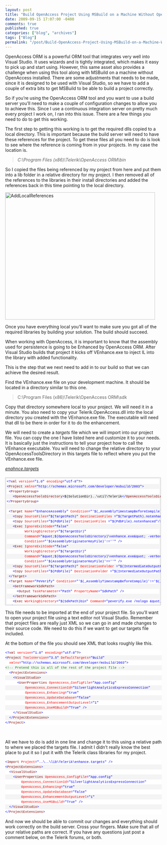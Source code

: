 ```yaml
---
layout: post
title: "Build OpenAccess Project Using MSBuild on a Machine Without OpenAccess Installed"
date: 2009-09-15 17:07:00 -0400
comments: true
published: true
categories: ["blog", "archives"]
tags: ["Blog"]
permalink: "/post/Build-OpenAccess-Project-Using-MSBuild-on-a-Machine-Without-OpenAccess-Installed/"
---
```

<!-- more -->

<p>OpenAccess ORM is a powerful ORM tool that integrates very well into Visual Studio. It uses wizards and is tightly integrated, which makes it easy to pick up and start using. However, this same asset also provides a challenge when using this tool along with MSBuild on a machine without OpenAccess installed. There are some adjustments that needs to be made, since it is designed to be used with Visual Studio, so we have to add a couple of extra bits to get MSBuild to be able to build a project correctly.</p>
<p>So if you&rsquo;re using the OpenAccess ORM tool and you want to use a build server you&rsquo;ll need to make a couple of configuration changes to allow you to achieve this. Since I use a continuous integration server on pretty much every project I work on, I ran into this issue. There are a few things you need to do to get this working.</p>
<p>The first step to getting this working is to get the required dlls copied to a local directory. This is important because the build server will need to have these references for the project. To get these files all you need to do is look to see where the reference is coming from in your projects. In my case the location is.</p>
<blockquote>
<p><em>C:\Program Files (x86)\Telerik\OpenAccess ORM\bin</em></p>
</blockquote>
<p>So I copied the files being referenced by my project from here and put them into a lib folder in a relative directory for my project. I then removed all of the references to the libraries in their install directories and added the references back in this time pointing to the local directory.</p>
<p><img style="border-right-width: 0px; display: inline; border-top-width: 0px; border-bottom-width: 0px; border-left-width: 0px" title="AddLocalReferences" src="http://brendan.enrick.com/files/media/image/WindowsLiveWriter/BuildOpenAccessProjectUsingMSBuildonaMac_ED43/AddLocalReferences_3.png" border="0" alt="AddLocalReferences" width="482" height="408" /></p>
<p>Once you have everything local you&rsquo;ll want to make sure you got all of the required libraries by building your solution. The build should succeed.</p>
<p>When working with OpenAccess, it is important to know that the assembly used for persistence is going to be Enhanced by OpenAccess ORM. After Visual Studio builds that project it kicks off VEnhance.exe to inject IL into the library with added functionality.</p>
<p>This is the step that we next need to add in to our build so that we can achieve the desired result.</p>
<p>Find the VEnhance.exe file on your development machine. It should be located in a directory similar to this one.</p>
<blockquote>
<p>C:\Program Files (x86)\Telerik\OpenAccess ORM\sdk</p>
</blockquote>
<p>Copy that directory somewhere local to your project. We will need it in a minute. You also need to copy your Telerik.OpenAccess.dll into the local directory you created with the VEnhance.exe file. The executable will need that dll to be there in order for it to do the enhancement.</p>
<p>We will need to create a <em>targets</em> file which we will import into our project file. You can copy the one I have listed here and customize it to your needs. It is basically just the instructions to tell your project how to call the VEnhance executable. You will need to change the relative directory to your OpenAccessToolsDirectory in this targets file to reflect where you put the VEnhance.exe file.</p>
<p><span style="text-decoration: underline;"><em>enahnce.targets</em></span></p>
<div id="codeSnippetWrapper" style="text-align: left; line-height: 12pt; background-color: #f4f4f4; margin: 20px 0px 10px; width: 97.5%; font-family: 'Courier New', courier, monospace; direction: ltr; height: 468px; max-height: 400px; font-size: 8pt; overflow: auto; cursor: text; border: silver 1px solid; padding: 4px;">
<div id="codeSnippet" style="text-align: left; line-height: 12pt; background-color: #f4f4f4; width: 100%; font-family: 'Courier New', courier, monospace; direction: ltr; color: black; font-size: 8pt; overflow: visible; border-style: none; padding: 0px;">
<pre style="text-align: left; line-height: 12pt; background-color: white; margin: 0em; width: 100%; font-family: 'Courier New', courier, monospace; direction: ltr; color: black; font-size: 8pt; overflow: visible; border-style: none; padding: 0px;"><span style="color: #0000ff">&lt;?</span><span style="color: #800000">xml</span> <span style="color: #ff0000">version</span><span style="color: #0000ff">="1.0"</span> <span style="color: #ff0000">encoding</span><span style="color: #0000ff">="utf-8"</span>?<span style="color: #0000ff">&gt;</span></pre>
<!--CRLF-->
<pre style="text-align: left; line-height: 12pt; background-color: #f4f4f4; margin: 0em; width: 100%; font-family: 'Courier New', courier, monospace; direction: ltr; color: black; font-size: 8pt; overflow: visible; border-style: none; padding: 0px;"><span style="color: #0000ff">&lt;</span><span style="color: #800000">Project</span> <span style="color: #ff0000">xmlns</span><span style="color: #0000ff">="http://schemas.microsoft.com/developer/msbuild/2003"</span><span style="color: #0000ff">&gt;</span></pre>
<!--CRLF-->
<pre style="text-align: left; line-height: 12pt; background-color: white; margin: 0em; width: 100%; font-family: 'Courier New', courier, monospace; direction: ltr; color: black; font-size: 8pt; overflow: visible; border-style: none; padding: 0px;"> <span style="color: #0000ff">&lt;</span><span style="color: #800000">PropertyGroup</span><span style="color: #0000ff">&gt;</span></pre>
<!--CRLF-->
<pre style="text-align: left; line-height: 12pt; background-color: #f4f4f4; margin: 0em; width: 100%; font-family: 'Courier New', courier, monospace; direction: ltr; color: black; font-size: 8pt; overflow: visible; border-style: none; padding: 0px;">   <span style="color: #0000ff">&lt;</span><span style="color: #800000">OpenAccessToolsDirectory</span><span style="color: #0000ff">&gt;</span>$(SolutionDir)..\util\Telerik<span style="color: #0000ff">&lt;/</span><span style="color: #800000">OpenAccessToolsDirectory</span><span style="color: #0000ff">&gt;</span></pre>
<!--CRLF-->
<pre style="text-align: left; line-height: 12pt; background-color: white; margin: 0em; width: 100%; font-family: 'Courier New', courier, monospace; direction: ltr; color: black; font-size: 8pt; overflow: visible; border-style: none; padding: 0px;"><span style="color: #0000ff">&lt;/</span><span style="color: #800000">PropertyGroup</span><span style="color: #0000ff">&gt;</span></pre>
<!--CRLF-->
<pre style="text-align: left; line-height: 12pt; background-color: #f4f4f4; margin: 0em; width: 100%; font-family: 'Courier New', courier, monospace; direction: ltr; color: black; font-size: 8pt; overflow: visible; border-style: none; padding: 0px;"> </pre>
<!--CRLF-->
<pre style="text-align: left; line-height: 12pt; background-color: white; margin: 0em; width: 100%; font-family: 'Courier New', courier, monospace; direction: ltr; color: black; font-size: 8pt; overflow: visible; border-style: none; padding: 0px;"> <span style="color: #0000ff">&lt;</span><span style="color: #800000">Target</span> <span style="color: #ff0000">Name</span><span style="color: #0000ff">="EnhanceAssembly"</span> <span style="color: #ff0000">Condition</span><span style="color: #0000ff">="'$(_AssemblyTimestampBeforeCompile)'!='$(_AssemblyTimestampAfterCompile)'"</span><span style="color: #0000ff">&gt;</span></pre>
<!--CRLF-->
<pre style="text-align: left; line-height: 12pt; background-color: #f4f4f4; margin: 0em; width: 100%; font-family: 'Courier New', courier, monospace; direction: ltr; color: black; font-size: 8pt; overflow: visible; border-style: none; padding: 0px;">   <span style="color: #0000ff">&lt;</span><span style="color: #800000">Copy</span> <span style="color: #ff0000">SourceFiles</span><span style="color: #0000ff">="$(TargetPath)"</span> <span style="color: #ff0000">DestinationFiles</span> <span style="color: #0000ff">="$(TargetPath).notenhanced"</span><span style="color: #0000ff">/&gt;</span></pre>
<!--CRLF-->
<pre style="text-align: left; line-height: 12pt; background-color: white; margin: 0em; width: 100%; font-family: 'Courier New', courier, monospace; direction: ltr; color: black; font-size: 8pt; overflow: visible; border-style: none; padding: 0px;">   <span style="color: #0000ff">&lt;</span><span style="color: #800000">Copy</span> <span style="color: #ff0000">SourceFiles</span><span style="color: #0000ff">="$(PdbFile)"</span> <span style="color: #ff0000">DestinationFiles</span> <span style="color: #0000ff">="$(PdbFile).notenhanced"</span><span style="color: #0000ff">/&gt;</span></pre>
<!--CRLF-->
<pre style="text-align: left; line-height: 12pt; background-color: #f4f4f4; margin: 0em; width: 100%; font-family: 'Courier New', courier, monospace; direction: ltr; color: black; font-size: 8pt; overflow: visible; border-style: none; padding: 0px;">   <span style="color: #0000ff">&lt;</span><span style="color: #800000">Exec</span> <span style="color: #ff0000">IgnoreExitCode</span><span style="color: #0000ff">="false"</span></pre>
<!--CRLF-->
<pre style="text-align: left; line-height: 12pt; background-color: white; margin: 0em; width: 100%; font-family: 'Courier New', courier, monospace; direction: ltr; color: black; font-size: 8pt; overflow: visible; border-style: none; padding: 0px;">         <span style="color: #ff0000">WorkingDirectory</span><span style="color: #0000ff">="$(TargetDir)"</span></pre>
<!--CRLF-->
<pre style="text-align: left; line-height: 12pt; background-color: #f4f4f4; margin: 0em; width: 100%; font-family: 'Courier New', courier, monospace; direction: ltr; color: black; font-size: 8pt; overflow: visible; border-style: none; padding: 0px;">         <span style="color: #ff0000">Command</span><span style="color: #0000ff">="&amp;quot;$(OpenAccessToolsDirectory)\venhance.exe&amp;quot; -verboseMode:1 -signAssembly &amp;quot;-keyFile:$(ProjectDir)$(AssemblyOriginatorKeyFile)&amp;quot; &amp;quot;-assembly:$(TargetPath)&amp;quot;"</span></pre>
<!--CRLF-->
<pre style="text-align: left; line-height: 12pt; background-color: white; margin: 0em; width: 100%; font-family: 'Courier New', courier, monospace; direction: ltr; color: black; font-size: 8pt; overflow: visible; border-style: none; padding: 0px;">         <span style="color: #ff0000">Condition</span><span style="color: #0000ff">="'$(AssemblyOriginatorKeyFile)'!=''"</span> <span style="color: #0000ff">/&gt;</span></pre>
<!--CRLF-->
<pre style="text-align: left; line-height: 12pt; background-color: #f4f4f4; margin: 0em; width: 100%; font-family: 'Courier New', courier, monospace; direction: ltr; color: black; font-size: 8pt; overflow: visible; border-style: none; padding: 0px;">   <span style="color: #0000ff">&lt;</span><span style="color: #800000">Exec</span> <span style="color: #ff0000">IgnoreExitCode</span><span style="color: #0000ff">="false"</span></pre>
<!--CRLF-->
<pre style="text-align: left; line-height: 12pt; background-color: white; margin: 0em; width: 100%; font-family: 'Courier New', courier, monospace; direction: ltr; color: black; font-size: 8pt; overflow: visible; border-style: none; padding: 0px;">         <span style="color: #ff0000">WorkingDirectory</span><span style="color: #0000ff">="$(TargetDir)"</span></pre>
<!--CRLF-->
<pre style="text-align: left; line-height: 12pt; background-color: #f4f4f4; margin: 0em; width: 100%; font-family: 'Courier New', courier, monospace; direction: ltr; color: black; font-size: 8pt; overflow: visible; border-style: none; padding: 0px;">         <span style="color: #ff0000">Command</span><span style="color: #0000ff">="&amp;quot;$(OpenAccessToolsDirectory)\venhance.exe&amp;quot; -verboseMode:1 &amp;quot;-assembly:$(TargetPath)&amp;quot;"</span></pre>
<!--CRLF-->
<pre style="text-align: left; line-height: 12pt; background-color: white; margin: 0em; width: 100%; font-family: 'Courier New', courier, monospace; direction: ltr; color: black; font-size: 8pt; overflow: visible; border-style: none; padding: 0px;">         <span style="color: #ff0000">Condition</span><span style="color: #0000ff">="'$(AssemblyOriginatorKeyFile)'==''"</span> <span style="color: #0000ff">/&gt;</span></pre>
<!--CRLF-->
<pre style="text-align: left; line-height: 12pt; background-color: #f4f4f4; margin: 0em; width: 100%; font-family: 'Courier New', courier, monospace; direction: ltr; color: black; font-size: 8pt; overflow: visible; border-style: none; padding: 0px;">   <span style="color: #0000ff">&lt;</span><span style="color: #800000">Copy</span> <span style="color: #ff0000">SourceFiles</span><span style="color: #0000ff">="$(TargetPath)"</span> <span style="color: #ff0000">DestinationFolder</span> <span style="color: #0000ff">="$(IntermediateOutputPath)"</span><span style="color: #0000ff">/&gt;</span></pre>
<!--CRLF-->
<pre style="text-align: left; line-height: 12pt; background-color: white; margin: 0em; width: 100%; font-family: 'Courier New', courier, monospace; direction: ltr; color: black; font-size: 8pt; overflow: visible; border-style: none; padding: 0px;">   <span style="color: #0000ff">&lt;</span><span style="color: #800000">Copy</span> <span style="color: #ff0000">SourceFiles</span><span style="color: #0000ff">="$(PdbFile)"</span> <span style="color: #ff0000">DestinationFolder</span> <span style="color: #0000ff">="$(IntermediateOutputPath)"</span><span style="color: #0000ff">/&gt;</span></pre>
<!--CRLF-->
<pre style="text-align: left; line-height: 12pt; background-color: #f4f4f4; margin: 0em; width: 100%; font-family: 'Courier New', courier, monospace; direction: ltr; color: black; font-size: 8pt; overflow: visible; border-style: none; padding: 0px;"> <span style="color: #0000ff">&lt;/</span><span style="color: #800000">Target</span><span style="color: #0000ff">&gt;</span></pre>
<!--CRLF-->
<pre style="text-align: left; line-height: 12pt; background-color: white; margin: 0em; width: 100%; font-family: 'Courier New', courier, monospace; direction: ltr; color: black; font-size: 8pt; overflow: visible; border-style: none; padding: 0px;"> <span style="color: #0000ff">&lt;</span><span style="color: #800000">Target</span> <span style="color: #ff0000">Name</span><span style="color: #0000ff">="PeVerify"</span> <span style="color: #ff0000">Condition</span><span style="color: #0000ff">="'$(_AssemblyTimestampBeforeCompile)'!='$(_AssemblyTimestampAfterCompile)'"</span><span style="color: #0000ff">&gt;</span></pre>
<!--CRLF-->
<pre style="text-align: left; line-height: 12pt; background-color: #f4f4f4; margin: 0em; width: 100%; font-family: 'Courier New', courier, monospace; direction: ltr; color: black; font-size: 8pt; overflow: visible; border-style: none; padding: 0px;">   <span style="color: #0000ff">&lt;</span><span style="color: #800000">GetFrameworkSdkPath</span><span style="color: #0000ff">&gt;</span></pre>
<!--CRLF-->
<pre style="text-align: left; line-height: 12pt; background-color: white; margin: 0em; width: 100%; font-family: 'Courier New', courier, monospace; direction: ltr; color: black; font-size: 8pt; overflow: visible; border-style: none; padding: 0px;">     <span style="color: #0000ff">&lt;</span><span style="color: #800000">Output</span> <span style="color: #ff0000">TaskParameter</span><span style="color: #0000ff">="Path"</span> <span style="color: #ff0000">PropertyName</span><span style="color: #0000ff">="SdkPath"</span> <span style="color: #0000ff">/&gt;</span></pre>
<!--CRLF-->
<pre style="text-align: left; line-height: 12pt; background-color: #f4f4f4; margin: 0em; width: 100%; font-family: 'Courier New', courier, monospace; direction: ltr; color: black; font-size: 8pt; overflow: visible; border-style: none; padding: 0px;">   <span style="color: #0000ff">&lt;/</span><span style="color: #800000">GetFrameworkSdkPath</span><span style="color: #0000ff">&gt;</span></pre>
<!--CRLF-->
<pre style="text-align: left; line-height: 12pt; background-color: white; margin: 0em; width: 100%; font-family: 'Courier New', courier, monospace; direction: ltr; color: black; font-size: 8pt; overflow: visible; border-style: none; padding: 0px;">   <span style="color: #0000ff">&lt;</span><span style="color: #800000">Exec</span> <span style="color: #ff0000">WorkingDirectory</span><span style="color: #0000ff">="$(SdkPath)bin"</span> <span style="color: #ff0000">Command</span><span style="color: #0000ff">="peverify.exe /nologo &amp;quot;$(TargetPath)&amp;quot;"</span> <span style="color: #0000ff">/&gt;</span></pre>
<!--CRLF-->
<pre style="text-align: left; line-height: 12pt; background-color: #f4f4f4; margin: 0em; width: 100%; font-family: 'Courier New', courier, monospace; direction: ltr; color: black; font-size: 8pt; overflow: visible; border-style: none; padding: 0px;"> <span style="color: #0000ff">&lt;/</span><span style="color: #800000">Target</span><span style="color: #0000ff">&gt;</span></pre>
<!--CRLF-->
<pre style="text-align: left; line-height: 12pt; background-color: white; margin: 0em; width: 100%; font-family: 'Courier New', courier, monospace; direction: ltr; color: black; font-size: 8pt; overflow: visible; border-style: none; padding: 0px;"> <span style="color: #0000ff">&lt;</span><span style="color: #800000">PropertyGroup</span><span style="color: #0000ff">&gt;</span></pre>
<!--CRLF-->
<pre style="text-align: left; line-height: 12pt; background-color: #f4f4f4; margin: 0em; width: 100%; font-family: 'Courier New', courier, monospace; direction: ltr; color: black; font-size: 8pt; overflow: visible; border-style: none; padding: 0px;">   <span style="color: #0000ff">&lt;</span><span style="color: #800000">PdbFile</span><span style="color: #0000ff">&gt;</span>$(OutputPath)\$(AssemblyName).pdb<span style="color: #0000ff">&lt;/</span><span style="color: #800000">PdbFile</span><span style="color: #0000ff">&gt;</span></pre>
<!--CRLF-->
<pre style="text-align: left; line-height: 12pt; background-color: white; margin: 0em; width: 100%; font-family: 'Courier New', courier, monospace; direction: ltr; color: black; font-size: 8pt; overflow: visible; border-style: none; padding: 0px;">   <span style="color: #0000ff">&lt;</span><span style="color: #800000">RunPostBuildEvent</span><span style="color: #0000ff">&gt;</span>OnOutputUpdated<span style="color: #0000ff">&lt;/</span><span style="color: #800000">RunPostBuildEvent</span><span style="color: #0000ff">&gt;</span></pre>
<!--CRLF-->
<pre style="text-align: left; line-height: 12pt; background-color: #f4f4f4; margin: 0em; width: 100%; font-family: 'Courier New', courier, monospace; direction: ltr; color: black; font-size: 8pt; overflow: visible; border-style: none; padding: 0px;">   <span style="color: #0000ff">&lt;</span><span style="color: #800000">PrepareForRunDependsOn</span><span style="color: #0000ff">&gt;</span></pre>
<!--CRLF-->
<pre style="text-align: left; line-height: 12pt; background-color: white; margin: 0em; width: 100%; font-family: 'Courier New', courier, monospace; direction: ltr; color: black; font-size: 8pt; overflow: visible; border-style: none; padding: 0px;">     $(PrepareForRunDependsOn);</pre>
<!--CRLF-->
<pre style="text-align: left; line-height: 12pt; background-color: #f4f4f4; margin: 0em; width: 100%; font-family: 'Courier New', courier, monospace; direction: ltr; color: black; font-size: 8pt; overflow: visible; border-style: none; padding: 0px;">     EnhanceAssembly;</pre>
<!--CRLF-->
<pre style="text-align: left; line-height: 12pt; background-color: white; margin: 0em; width: 100%; font-family: 'Courier New', courier, monospace; direction: ltr; color: black; font-size: 8pt; overflow: visible; border-style: none; padding: 0px;">     PeVerify</pre>
<!--CRLF-->
<pre style="text-align: left; line-height: 12pt; background-color: #f4f4f4; margin: 0em; width: 100%; font-family: 'Courier New', courier, monospace; direction: ltr; color: black; font-size: 8pt; overflow: visible; border-style: none; padding: 0px;">   <span style="color: #0000ff">&lt;/</span><span style="color: #800000">PrepareForRunDependsOn</span><span style="color: #0000ff">&gt;</span></pre>
<!--CRLF-->
<pre style="text-align: left; line-height: 12pt; background-color: white; margin: 0em; width: 100%; font-family: 'Courier New', courier, monospace; direction: ltr; color: black; font-size: 8pt; overflow: visible; border-style: none; padding: 0px;"> <span style="color: #0000ff">&lt;/</span><span style="color: #800000">PropertyGroup</span><span style="color: #0000ff">&gt;</span></pre>
<!--CRLF-->
<pre style="text-align: left; line-height: 12pt; background-color: #f4f4f4; margin: 0em; width: 100%; font-family: 'Courier New', courier, monospace; direction: ltr; color: black; font-size: 8pt; overflow: visible; border-style: none; padding: 0px;"><span style="color: #0000ff">&lt;/</span><span style="color: #800000">Project</span><span style="color: #0000ff">&gt;</span></pre>
<!--CRLF--></div>
</div>
<p>This file needs to be imported at the end of your project file. So you&rsquo;ll want to open your project file using a text editor not Visual Studio. Remember that project files are really just XML so we can go in and made changes to their source code. We need to do this if we want to get our targets file included.</p>
<p>At the bottom of the file you should see XML that looks roughly like this.</p>
<div id="codeSnippetWrapper">
<div id="codeSnippet" style="text-align: left; line-height: 12pt; background-color: #f4f4f4; width: 100%; font-family: 'Courier New', courier, monospace; direction: ltr; color: black; font-size: 8pt; overflow: visible; border-style: none; padding: 0px;">
<pre style="text-align: left; line-height: 12pt; background-color: white; margin: 0em; width: 100%; font-family: 'Courier New', courier, monospace; direction: ltr; color: black; font-size: 8pt; overflow: visible; border-style: none; padding: 0px;"><span style="color: #0000ff">&lt;?</span><span style="color: #800000">xml</span> <span style="color: #ff0000">version</span><span style="color: #0000ff">="1.0"</span> <span style="color: #ff0000">encoding</span><span style="color: #0000ff">="utf-8"</span>?<span style="color: #0000ff">&gt;</span></pre>
<!--CRLF-->
<pre style="text-align: left; line-height: 12pt; background-color: #f4f4f4; margin: 0em; width: 100%; font-family: 'Courier New', courier, monospace; direction: ltr; color: black; font-size: 8pt; overflow: visible; border-style: none; padding: 0px;"><span style="color: #0000ff">&lt;</span><span style="color: #800000">Project</span> <span style="color: #ff0000">ToolsVersion</span><span style="color: #0000ff">="3.5"</span> <span style="color: #ff0000">DefaultTargets</span><span style="color: #0000ff">="Build"</span> </pre>
<!--CRLF-->
<pre style="text-align: left; line-height: 12pt; background-color: white; margin: 0em; width: 100%; font-family: 'Courier New', courier, monospace; direction: ltr; color: black; font-size: 8pt; overflow: visible; border-style: none; padding: 0px;">  <span style="color: #ff0000">xmlns</span><span style="color: #0000ff">="http://schemas.microsoft.com/developer/msbuild/2003"</span><span style="color: #0000ff">&gt;</span></pre>
<!--CRLF-->
<pre style="text-align: left; line-height: 12pt; background-color: #f4f4f4; margin: 0em; width: 100%; font-family: 'Courier New', courier, monospace; direction: ltr; color: black; font-size: 8pt; overflow: visible; border-style: none; padding: 0px;"><span style="color: #008000">&lt;!-- Pretend this is all of the rest of the project file --&gt;</span></pre>
<!--CRLF-->
<pre style="text-align: left; line-height: 12pt; background-color: white; margin: 0em; width: 100%; font-family: 'Courier New', courier, monospace; direction: ltr; color: black; font-size: 8pt; overflow: visible; border-style: none; padding: 0px;">  <span style="color: #0000ff">&lt;</span><span style="color: #800000">ProjectExtensions</span><span style="color: #0000ff">&gt;</span></pre>
<!--CRLF-->
<pre style="text-align: left; line-height: 12pt; background-color: #f4f4f4; margin: 0em; width: 100%; font-family: 'Courier New', courier, monospace; direction: ltr; color: black; font-size: 8pt; overflow: visible; border-style: none; padding: 0px;">    <span style="color: #0000ff">&lt;</span><span style="color: #800000">VisualStudio</span><span style="color: #0000ff">&gt;</span></pre>
<!--CRLF-->
<pre style="text-align: left; line-height: 12pt; background-color: white; margin: 0em; width: 100%; font-family: 'Courier New', courier, monospace; direction: ltr; color: black; font-size: 8pt; overflow: visible; border-style: none; padding: 0px;">      <span style="color: #0000ff">&lt;</span><span style="color: #800000">UserProperties</span> <span style="color: #ff0000">OpenAccess_ConfigFile</span><span style="color: #0000ff">="App.config"</span> </pre>
<!--CRLF-->
<pre style="text-align: left; line-height: 12pt; background-color: #f4f4f4; margin: 0em; width: 100%; font-family: 'Courier New', courier, monospace; direction: ltr; color: black; font-size: 8pt; overflow: visible; border-style: none; padding: 0px;">          <span style="color: #ff0000">OpenAccess_ConnectionId</span><span style="color: #0000ff">="SilverlightAnalyticsExpressConnection"</span> </pre>
<!--CRLF-->
<pre style="text-align: left; line-height: 12pt; background-color: white; margin: 0em; width: 100%; font-family: 'Courier New', courier, monospace; direction: ltr; color: black; font-size: 8pt; overflow: visible; border-style: none; padding: 0px;">          <span style="color: #ff0000">OpenAccess_Enhancing</span><span style="color: #0000ff">="true"</span> </pre>
<!--CRLF-->
<pre style="text-align: left; line-height: 12pt; background-color: #f4f4f4; margin: 0em; width: 100%; font-family: 'Courier New', courier, monospace; direction: ltr; color: black; font-size: 8pt; overflow: visible; border-style: none; padding: 0px;">          <span style="color: #ff0000">OpenAccess_UpdateDatabase</span><span style="color: #0000ff">="false"</span> </pre>
<!--CRLF-->
<pre style="text-align: left; line-height: 12pt; background-color: white; margin: 0em; width: 100%; font-family: 'Courier New', courier, monospace; direction: ltr; color: black; font-size: 8pt; overflow: visible; border-style: none; padding: 0px;">          <span style="color: #ff0000">OpenAccess_EnhancementOutputLevel</span><span style="color: #0000ff">="1"</span> </pre>
<!--CRLF-->
<pre style="text-align: left; line-height: 12pt; background-color: #f4f4f4; margin: 0em; width: 100%; font-family: 'Courier New', courier, monospace; direction: ltr; color: black; font-size: 8pt; overflow: visible; border-style: none; padding: 0px;">          <span style="color: #ff0000">OpenAccess_UseMSBuild</span><span style="color: #0000ff">="True"</span> <span style="color: #0000ff">/&gt;</span></pre>
<!--CRLF-->
<pre style="text-align: left; line-height: 12pt; background-color: white; margin: 0em; width: 100%; font-family: 'Courier New', courier, monospace; direction: ltr; color: black; font-size: 8pt; overflow: visible; border-style: none; padding: 0px;">    <span style="color: #0000ff">&lt;/</span><span style="color: #800000">VisualStudio</span><span style="color: #0000ff">&gt;</span></pre>
<!--CRLF-->
<pre style="text-align: left; line-height: 12pt; background-color: #f4f4f4; margin: 0em; width: 100%; font-family: 'Courier New', courier, monospace; direction: ltr; color: black; font-size: 8pt; overflow: visible; border-style: none; padding: 0px;">  <span style="color: #0000ff">&lt;/</span><span style="color: #800000">ProjectExtensions</span><span style="color: #0000ff">&gt;</span></pre>
<!--CRLF-->
<pre style="text-align: left; line-height: 12pt; background-color: white; margin: 0em; width: 100%; font-family: 'Courier New', courier, monospace; direction: ltr; color: black; font-size: 8pt; overflow: visible; border-style: none; padding: 0px;"><span style="color: #0000ff">&lt;/</span><span style="color: #800000">Project</span><span style="color: #0000ff">&gt;</span></pre>
<!--CRLF--></div>
</div>
<p>&nbsp;</p>
<p>All we have to do is add in one line and change it to this using a relative path to where we placed the targets file. I admit I didn&rsquo;t really know the best place to put it so I put it with the Telerik class libraries for my project.</p>
<div id="codeSnippetWrapper">
<div id="codeSnippet" style="text-align: left; line-height: 12pt; background-color: #f4f4f4; width: 100%; font-family: 'Courier New', courier, monospace; direction: ltr; color: black; font-size: 8pt; overflow: visible; border-style: none; padding: 0px;">
<pre style="text-align: left; line-height: 12pt; background-color: white; margin: 0em; width: 100%; font-family: 'Courier New', courier, monospace; direction: ltr; color: black; font-size: 8pt; overflow: visible; border-style: none; padding: 0px;"><span style="color: #0000ff">&lt;</span><span style="color: #800000">Import</span> <span style="color: #ff0000">Project</span><span style="color: #0000ff">="..\..\lib\Telerik\enhance.targets"</span> <span style="color: #0000ff">/&gt;</span></pre>
<!--CRLF-->
<pre style="text-align: left; line-height: 12pt; background-color: #f4f4f4; margin: 0em; width: 100%; font-family: 'Courier New', courier, monospace; direction: ltr; color: black; font-size: 8pt; overflow: visible; border-style: none; padding: 0px;"><span style="color: #0000ff">&lt;</span><span style="color: #800000">ProjectExtensions</span><span style="color: #0000ff">&gt;</span></pre>
<!--CRLF-->
<pre style="text-align: left; line-height: 12pt; background-color: white; margin: 0em; width: 100%; font-family: 'Courier New', courier, monospace; direction: ltr; color: black; font-size: 8pt; overflow: visible; border-style: none; padding: 0px;">  <span style="color: #0000ff">&lt;</span><span style="color: #800000">VisualStudio</span><span style="color: #0000ff">&gt;</span></pre>
<!--CRLF-->
<pre style="text-align: left; line-height: 12pt; background-color: #f4f4f4; margin: 0em; width: 100%; font-family: 'Courier New', courier, monospace; direction: ltr; color: black; font-size: 8pt; overflow: visible; border-style: none; padding: 0px;">    <span style="color: #0000ff">&lt;</span><span style="color: #800000">UserProperties</span> <span style="color: #ff0000">OpenAccess_ConfigFile</span><span style="color: #0000ff">="App.config"</span> </pre>
<!--CRLF-->
<pre style="text-align: left; line-height: 12pt; background-color: white; margin: 0em; width: 100%; font-family: 'Courier New', courier, monospace; direction: ltr; color: black; font-size: 8pt; overflow: visible; border-style: none; padding: 0px;">        <span style="color: #ff0000">OpenAccess_ConnectionId</span><span style="color: #0000ff">="SilverlightAnalyticsExpressConnection"</span> </pre>
<!--CRLF-->
<pre style="text-align: left; line-height: 12pt; background-color: #f4f4f4; margin: 0em; width: 100%; font-family: 'Courier New', courier, monospace; direction: ltr; color: black; font-size: 8pt; overflow: visible; border-style: none; padding: 0px;">        <span style="color: #ff0000">OpenAccess_Enhancing</span><span style="color: #0000ff">="true"</span> </pre>
<!--CRLF-->
<pre style="text-align: left; line-height: 12pt; background-color: white; margin: 0em; width: 100%; font-family: 'Courier New', courier, monospace; direction: ltr; color: black; font-size: 8pt; overflow: visible; border-style: none; padding: 0px;">        <span style="color: #ff0000">OpenAccess_UpdateDatabase</span><span style="color: #0000ff">="false"</span> </pre>
<!--CRLF-->
<pre style="text-align: left; line-height: 12pt; background-color: #f4f4f4; margin: 0em; width: 100%; font-family: 'Courier New', courier, monospace; direction: ltr; color: black; font-size: 8pt; overflow: visible; border-style: none; padding: 0px;">        <span style="color: #ff0000">OpenAccess_EnhancementOutputLevel</span><span style="color: #0000ff">="1"</span> </pre>
<!--CRLF-->
<pre style="text-align: left; line-height: 12pt; background-color: white; margin: 0em; width: 100%; font-family: 'Courier New', courier, monospace; direction: ltr; color: black; font-size: 8pt; overflow: visible; border-style: none; padding: 0px;">        <span style="color: #ff0000">OpenAccess_UseMSBuild</span><span style="color: #0000ff">="True"</span> <span style="color: #0000ff">/&gt;</span></pre>
<!--CRLF-->
<pre style="text-align: left; line-height: 12pt; background-color: #f4f4f4; margin: 0em; width: 100%; font-family: 'Courier New', courier, monospace; direction: ltr; color: black; font-size: 8pt; overflow: visible; border-style: none; padding: 0px;">  <span style="color: #0000ff">&lt;/</span><span style="color: #800000">VisualStudio</span><span style="color: #0000ff">&gt;</span></pre>
<!--CRLF-->
<pre style="text-align: left; line-height: 12pt; background-color: white; margin: 0em; width: 100%; font-family: 'Courier New', courier, monospace; direction: ltr; color: black; font-size: 8pt; overflow: visible; border-style: none; padding: 0px;"><span style="color: #0000ff">&lt;/</span><span style="color: #800000">ProjectExtensions</span><span style="color: #0000ff">&gt;</span></pre>
<!--CRLF--></div>
</div>
<p>And now we should be able to commit our changes and everything should work correctly on the build server. Cross your fingers. Make sure that all of your relative paths are correct. If you have any questions just post a comment below, on the Telerik forums, or both.</p>
